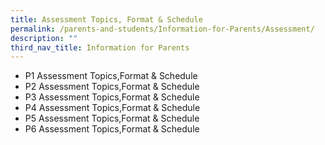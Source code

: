 ```yaml
---
title: Assessment Topics, Format & Schedule
permalink: /parents-and-students/Information-for-Parents/Assessment/
description: ""
third_nav_title: Information for Parents
---
```

* P1 Assessment Topics,Format & Schedule
* P2 Assessment Topics,Format & Schedule
* P3 Assessment Topics,Format & Schedule
* P4 Assessment Topics,Format & Schedule
* P5 Assessment Topics,Format & Schedule
* P6 Assessment Topics,Format & Schedule
